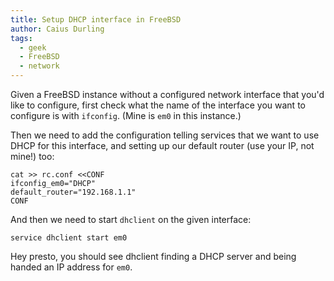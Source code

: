 ```yaml
---
title: Setup DHCP interface in FreeBSD
author: Caius Durling
tags:
  - geek
  - FreeBSD
  - network
---
```


Given a FreeBSD instance without a configured network interface that you'd like to configure, first check what the name of the interface you want to configure is with `ifconfig`. (Mine is `em0` in this instance.)

Then we need to add the configuration telling services that we want to use DHCP for this interface, and setting up our default router (use your IP, not mine!) too:

```shell
cat >> rc.conf <<CONF
ifconfig_em0="DHCP"
default_router="192.168.1.1"
CONF
```

And then we need to start `dhclient` on the given interface:

```shell
service dhclient start em0
```

Hey presto, you should see dhclient finding a DHCP server and being handed an IP address for `em0`.
